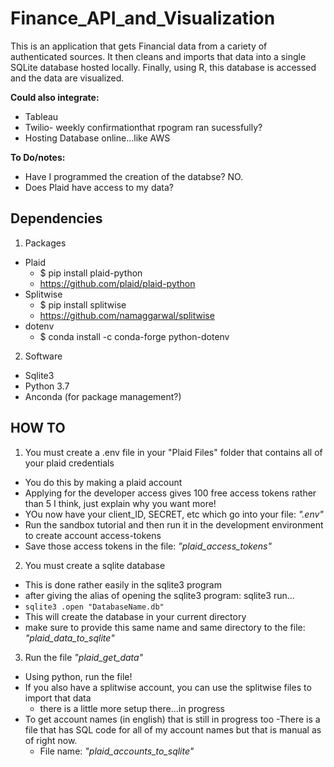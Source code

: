 # Finance_API_and_Visualization
This is an application that gets Financial data from a cariety of authenticated sources. It then cleans and imports that data into a single SQLite database hosted locally. Finally, using R, this database is accessed and the data are visualized. 

**Could also integrate:**
  - Tableau
  - Twilio- weekly confirmationthat rpogram ran sucessfully?
  - Hosting Database online...like AWS

**To Do/notes:**
- Have I programmed the creation of the databse? NO.
- Does Plaid have access to my data?

## Dependencies

1. Packages
- Plaid
  - $ pip install plaid-python
  - https://github.com/plaid/plaid-python
- Splitwise
  - $ pip install splitwise
  - https://github.com/namaggarwal/splitwise
- dotenv
    - $ conda install -c conda-forge python-dotenv

2. Software 
- Sqlite3
- Python 3.7
- Anconda (for package management?)

## HOW TO

1. You must create a .env file in your "Plaid Files" folder that contains all of your plaid credentials
  - You do this by making a plaid account
  - Applying for the developer access gives 100 free access tokens rather than 5 I think, just explain why you want more!
  - YOu now have your client_ID, SECRET, etc which go into your file: *".env"*
  - Run the sandbox tutorial and then run it in the development environment to create account access-tokens
  - Save those access tokens in the file: *"plaid_access_tokens"*
2. You must create a sqlite database
  - This is done rather easily in the sqlite3 program
  - after giving the alias of opening the sqlite3 program: sqlite3 run... 
  - `sqlite3 .open "DatabaseName.db"`
  - This will create the database in your current directory
  - make sure to provide this same name and same directory to the file: *"plaid_data_to_sqlite"*
3. Run the file *"plaid_get_data"*
  - Using python, run the file!
  - If you also have a splitwise account, you can use the splitwise files to import that data
      - there is a little more setup there...in progress
  - To get account names (in english) that is still in progress too
      -There is a file that has SQL code for all of my account names but that is manual as of right now.
      - File name: *"plaid_accounts_to_sqlite"*
